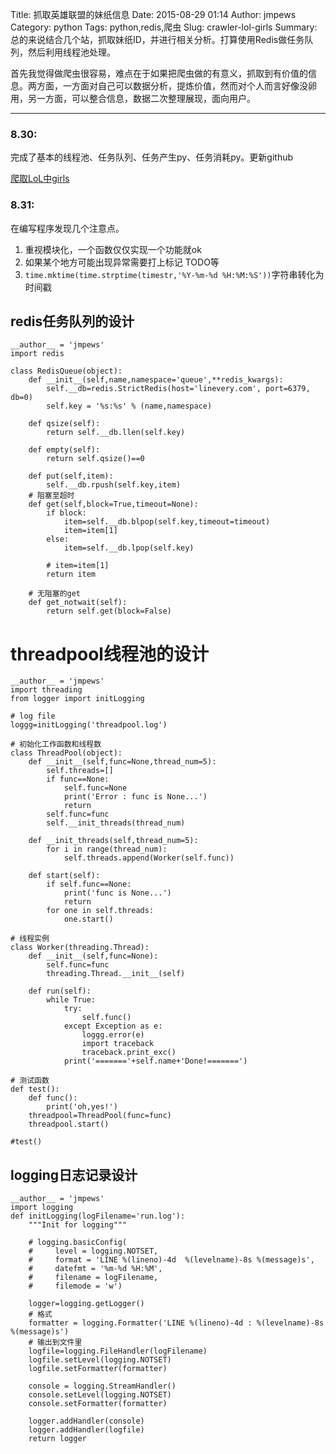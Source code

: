 Title: 抓取英雄联盟的妹纸信息
Date: 2015-08-29 01:14
Author: jmpews
Category: python
Tags: python,redis,爬虫
Slug: crawler-lol-girls
Summary: 总的来说结合几个站，抓取妹纸ID，并进行相关分析。打算使用Redis做任务队列，然后利用线程池处理。

首先我觉得做爬虫很容易，难点在于如果把爬虫做的有意义，抓取到有价值的信息。两方面，一方面对自己可以数据分析，提炼价值，然而对个人而言好像没卵用，另一方面，可以整合信息，数据二次整理展现，面向用户。

---

### 8.30:
完成了基本的线程池、任务队列、任务产生py、任务消耗py。更新github

[爬取LoL中girls](https://github.com/jmpews/lolgirl)

### 8.31:
在编写程序发现几个注意点。

1. 重视模块化，一个函数仅仅实现一个功能就ok
2. 如果某个地方可能出现异常需要打上标记 TODO等
3. `time.mktime(time.strptime(timestr,'%Y-%m-%d %H:%M:%S'))`字符串转化为时间戳


## redis任务队列的设计
```
__author__ = 'jmpews'
import redis

class RedisQueue(object):
    def __init__(self,name,namespace='queue',**redis_kwargs):
        self.__db=redis.StrictRedis(host='linevery.com', port=6379, db=0)
        self.key = '%s:%s' % (name,namespace)

    def qsize(self):
        return self.__db.llen(self.key)

    def empty(self):
        return self.qsize()==0

    def put(self,item):
        self.__db.rpush(self.key,item)
    # 阻塞至超时
    def get(self,block=True,timeout=None):
        if block:
            item=self.__db.blpop(self.key,timeout=timeout)
            item=item[1]
        else:
            item=self.__db.lpop(self.key)

        # item=item[1]
        return item
        
    # 无阻塞的get	 
    def get_notwait(self):
        return self.get(block=False)

```

# threadpool线程池的设计
```
__author__ = 'jmpews'
import threading
from logger import initLogging

# log file
loggg=initLogging('threadpool.log')

# 初始化工作函数和线程数
class ThreadPool(object):
    def __init__(self,func=None,thread_num=5):
        self.threads=[]
        if func==None:
            self.func=None
            print('Error : func is None...')
            return
        self.func=func
        self.__init_threads(thread_num)

    def __init_threads(self,thread_num=5):
        for i in range(thread_num):
            self.threads.append(Worker(self.func))

    def start(self):
        if self.func==None:
            print('func is None...')
            return
        for one in self.threads:
            one.start()

# 线程实例
class Worker(threading.Thread):
    def __init__(self,func=None):
        self.func=func
        threading.Thread.__init__(self)

    def run(self):
        while True:
            try:
                self.func()
            except Exception as e:
                loggg.error(e)
                import traceback
                traceback.print_exc()
            print('======='+self.name+'Done!=======')

# 测试函数
def test():
    def func():
        print('oh,yes!')
    threadpool=ThreadPool(func=func)
    threadpool.start()

#test()
```

## logging日志记录设计
```
__author__ = 'jmpews'
import logging
def initLogging(logFilename='run.log'):
    """Init for logging"""

    # logging.basicConfig(
    #     level = logging.NOTSET,
    #     format = 'LINE %(lineno)-4d  %(levelname)-8s %(message)s',
    #     datefmt = '%m-%d %H:%M',
    #     filename = logFilename,
    #     filemode = 'w')

    logger=logging.getLogger()
    # 格式
    formatter = logging.Formatter('LINE %(lineno)-4d : %(levelname)-8s %(message)s')
    # 输出到文件里
    logfile=logging.FileHandler(logFilename)
    logfile.setLevel(logging.NOTSET)
    logfile.setFormatter(formatter)

    console = logging.StreamHandler()
    console.setLevel(logging.NOTSET)
    console.setFormatter(formatter)

    logger.addHandler(console)
    logger.addHandler(logfile)
    return logger
```
